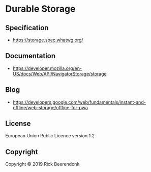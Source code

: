 # Durable Storage

## Specification

- https://storage.spec.whatwg.org/

## Documentation

- https://developer.mozilla.org/en-US/docs/Web/API/NavigatorStorage/storage

## Blog

- https://developers.google.com/web/fundamentals/instant-and-offline/web-storage/offline-for-pwa

## License

European Union Public Licence version 1.2

## Copyright

Copyright © 2019 Rick Beerendonk
